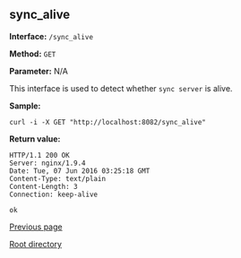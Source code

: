## sync_alive ##

**Interface:** `/sync_alive`

**Method:** `GET`

**Parameter:** N/A

This interface is used to detect whether `sync server` is alive.

**Sample:**

    curl -i -X GET "http://localhost:8082/sync_alive"

**Return value:**

	HTTP/1.1 200 OK
    Server: nginx/1.9.4
    Date: Tue, 07 Jun 2016 03:25:18 GMT
    Content-Type: text/plain
    Content-Length: 3
    Connection: keep-alive
    
    ok

[Previous page](../ha.md)

[Root directory](../../index.md)